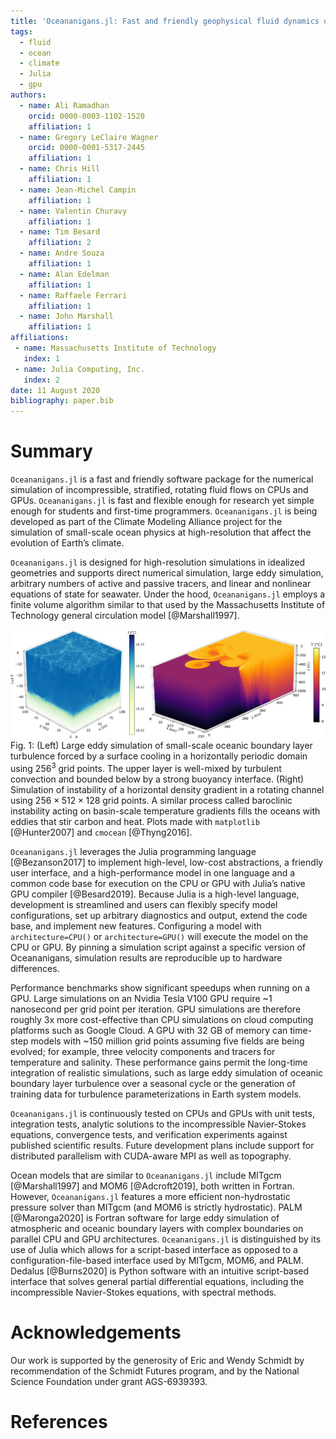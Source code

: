 ```yaml
---
title: 'Oceananigans.jl: Fast and friendly geophysical fluid dynamics on GPUs'
tags:
  - fluid
  - ocean
  - climate
  - Julia
  - gpu
authors:
  - name: Ali Ramadhan
    orcid: 0000-0003-1102-1520
    affiliation: 1
  - name: Gregory LeClaire Wagner
    orcid: 0000-0001-5317-2445
    affiliation: 1
  - name: Chris Hill
    affiliation: 1
  - name: Jean-Michel Campin
    affiliation: 1
  - name: Valentin Churavy
    affiliation: 1
  - name: Tim Besard
    affiliation: 2
  - name: Andre Souza
    affiliation: 1
  - name: Alan Edelman
    affiliation: 1
  - name: Raffaele Ferrari
    affiliation: 1
  - name: John Marshall
    affiliation: 1
affiliations:
 - name: Massachusetts Institute of Technology
   index: 1
 - name: Julia Computing, Inc.
   index: 2
date: 11 August 2020
bibliography: paper.bib
---
```


# Summary

``Oceananigans.jl`` is a fast and friendly software package for the numerical
simulation of incompressible, stratified, rotating fluid flows on CPUs and GPUs.
``Oceananigans.jl`` is fast and flexible enough for research yet simple enough
for students and first-time programmers. ``Oceananigans.jl`` is being developed
as part of the Climate Modeling Alliance project for the simulation of
small-scale ocean physics at high-resolution that affect the evolution of
Earth’s climate.

``Oceananigans.jl`` is designed for high-resolution simulations in idealized
geometries and supports direct numerical simulation, large eddy simulation,
arbitrary numbers of active and passive tracers, and linear and nonlinear
equations of state for seawater. Under the hood, ``Oceananigans.jl`` employs a
finite volume algorithm similar to that used by the Massachusetts Institute of
Technology general circulation model [@Marshall1997].

![Fig. 1](free_convection_and_baroclinic_instability.png)
Fig. 1: (Left) Large eddy simulation of small-scale oceanic boundary layer
turbulence forced by a surface cooling in a horizontally periodic domain using
$256^3$ grid points. The upper layer is well-mixed by turbulent convection and
bounded below by a strong buoyancy interface. (Right) Simulation of
instability of a horizontal density gradient in a rotating channel using
$256\times512\times128$ grid points. A similar process called baroclinic
instability acting on basin-scale temperature gradients fills the oceans with
eddies that stir carbon and heat. Plots made with `matplotlib` [@Hunter2007]
and `cmocean` [@Thyng2016].

``Oceananigans.jl`` leverages the Julia programming language [@Bezanson2017] to
implement high-level, low-cost abstractions, a friendly user interface, and a
high-performance model in one language and a common code base for execution on
the CPU or GPU with Julia’s native GPU compiler [@Besard2019]. Because Julia is
a high-level language, development is streamlined and users can flexibly specify
model configurations, set up arbitrary diagnostics and output, extend the code
base, and implement new features. Configuring a model with `architecture=CPU()`
or `architecture=GPU()` will execute the model on the CPU or GPU. By pinning a
simulation script against a specific version of Oceananigans, simulation results
are reproducible up to hardware differences.

Performance benchmarks show significant speedups when running on a GPU. Large
simulations on an Nvidia Tesla V100 GPU require ~1 nanosecond per grid point per
iteration. GPU simulations are therefore roughly 3x more cost-effective
than CPU simulations on cloud computing platforms such as Google Cloud. A GPU
with 32 GB of memory can time-step models with ~150 million grid points assuming
five fields are being evolved; for example, three velocity components and
tracers for temperature and salinity. These performance gains permit the
long-time integration of realistic simulations, such as large eddy simulation of
oceanic boundary layer turbulence over a seasonal cycle or the generation of
training data for turbulence parameterizations in Earth system models.

``Oceananigans.jl`` is continuously tested on CPUs and GPUs with unit tests,
integration tests, analytic solutions to the incompressible Navier-Stokes
equations, convergence tests, and verification experiments against published
scientific results. Future development plans include support for distributed
parallelism with CUDA-aware MPI as well as topography.

Ocean models that are similar to ``Oceananigans.jl`` include MITgcm
[@Marshall1997] and MOM6 [@Adcroft2019], both written in Fortran. However,
``Oceananigans.jl`` features a more efficient non-hydrostatic pressure solver
than MITgcm (and MOM6 is strictly hydrostatic). PALM [@Maronga2020] is Fortran
software for large eddy simulation of atmospheric and oceanic boundary layers
with complex boundaries on parallel CPU and GPU architectures. ``Oceananigans.jl``
is distinguished by its use of Julia which allows for a script-based interface as
opposed to a configuration-file-based interface used by MITgcm, MOM6, and PALM.
Dedalus [@Burns2020] is Python software with an intuitive script-based interface
that solves general partial differential equations, including the incompressible
Navier-Stokes equations, with spectral methods.

# Acknowledgements

Our work is supported by the generosity of Eric and Wendy Schmidt by
recommendation of the Schmidt Futures program, and by the National Science
Foundation under grant AGS-6939393.

# References
